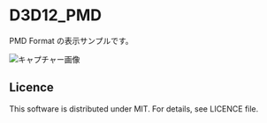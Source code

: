 # D3D12_PMD
PMD Format の表示サンプルです。

![キャプチャー画像](./result.png)

Licence
--------------------

This software is distributed under MIT. For details, see LICENCE file.
